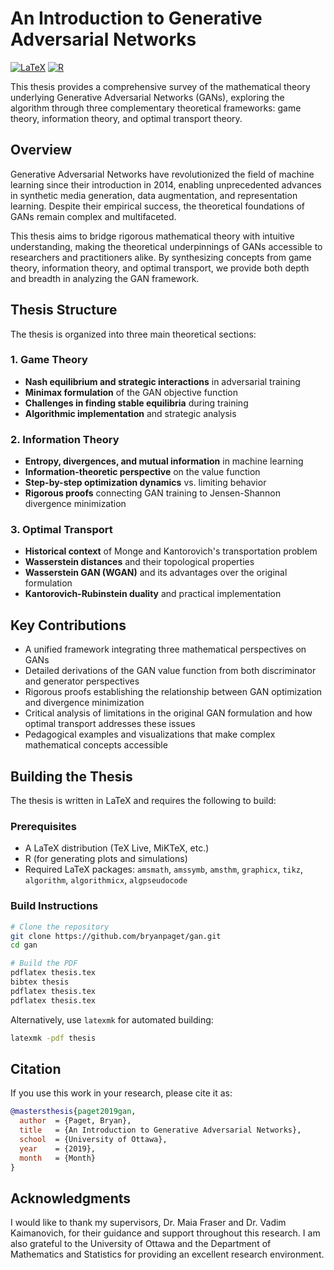 # An Introduction to Generative Adversarial Networks

[![LaTeX](https://img.shields.io/badge/LaTeX-008080.svg)](https://www.latex-project.org/)
[![R](https://img.shields.io/badge/R-276DC3.svg)](https://www.r-project.org/)

This thesis provides a comprehensive survey of the mathematical theory underlying Generative Adversarial Networks (GANs), exploring the algorithm through three complementary theoretical frameworks: game theory, information theory, and optimal transport theory.

## Overview

Generative Adversarial Networks have revolutionized the field of machine learning since their introduction in 2014, enabling unprecedented advances in synthetic media generation, data augmentation, and representation learning. Despite their empirical success, the theoretical foundations of GANs remain complex and multifaceted.

This thesis aims to bridge rigorous mathematical theory with intuitive understanding, making the theoretical underpinnings of GANs accessible to researchers and practitioners alike. By synthesizing concepts from game theory, information theory, and optimal transport, we provide both depth and breadth in analyzing the GAN framework.

## Thesis Structure

The thesis is organized into three main theoretical sections:

### 1. Game Theory
- **Nash equilibrium and strategic interactions** in adversarial training
- **Minimax formulation** of the GAN objective function
- **Challenges in finding stable equilibria** during training
- **Algorithmic implementation** and strategic analysis

### 2. Information Theory
- **Entropy, divergences, and mutual information** in machine learning
- **Information-theoretic perspective** on the value function
- **Step-by-step optimization dynamics** vs. limiting behavior
- **Rigorous proofs** connecting GAN training to Jensen-Shannon divergence minimization

### 3. Optimal Transport
- **Historical context** of Monge and Kantorovich's transportation problem
- **Wasserstein distances** and their topological properties
- **Wasserstein GAN (WGAN)** and its advantages over the original formulation
- **Kantorovich-Rubinstein duality** and practical implementation

## Key Contributions

- A unified framework integrating three mathematical perspectives on GANs
- Detailed derivations of the GAN value function from both discriminator and generator perspectives
- Rigorous proofs establishing the relationship between GAN optimization and divergence minimization
- Critical analysis of limitations in the original GAN formulation and how optimal transport addresses these issues
- Pedagogical examples and visualizations that make complex mathematical concepts accessible

## Building the Thesis

The thesis is written in LaTeX and requires the following to build:

### Prerequisites
- A LaTeX distribution (TeX Live, MiKTeX, etc.)
- R (for generating plots and simulations)
- Required LaTeX packages: `amsmath`, `amssymb`, `amsthm`, `graphicx`, `tikz`, `algorithm`, `algorithmicx`, `algpseudocode`

### Build Instructions
```bash
# Clone the repository
git clone https://github.com/bryanpaget/gan.git
cd gan

# Build the PDF
pdflatex thesis.tex
bibtex thesis
pdflatex thesis.tex
pdflatex thesis.tex
```

Alternatively, use `latexmk` for automated building:
```bash
latexmk -pdf thesis
```

## Citation

If you use this work in your research, please cite it as:

```bibtex
@mastersthesis{paget2019gan,
  author  = {Paget, Bryan},
  title   = {An Introduction to Generative Adversarial Networks},
  school  = {University of Ottawa},
  year    = {2019},
  month   = {Month}
}
```
## Acknowledgments

I would like to thank my supervisors, Dr. Maia Fraser and Dr. Vadim Kaimanovich, for their guidance and support throughout this research. I am also grateful to the University of Ottawa and the Department of Mathematics and Statistics for providing an excellent research environment.
